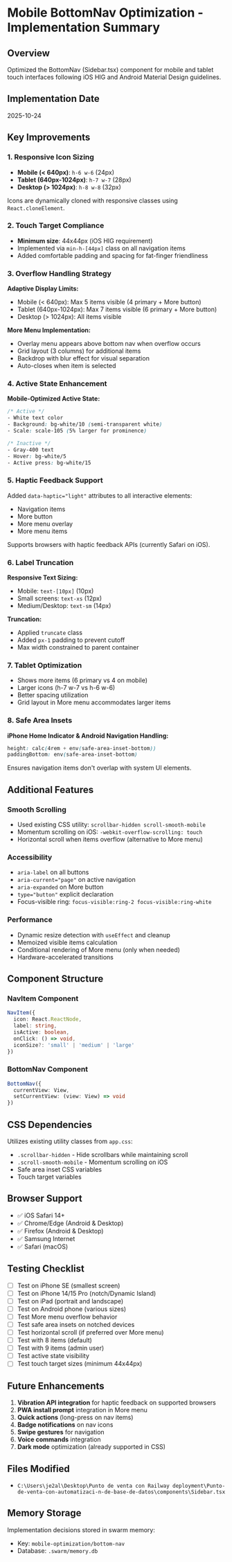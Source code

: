 # Mobile BottomNav Optimization - Implementation Summary

## Overview
Optimized the BottomNav (Sidebar.tsx) component for mobile and tablet touch interfaces following iOS HIG and Android Material Design guidelines.

## Implementation Date
2025-10-24

## Key Improvements

### 1. Responsive Icon Sizing
- **Mobile (< 640px)**: `h-6 w-6` (24px)
- **Tablet (640px-1024px)**: `h-7 w-7` (28px)
- **Desktop (> 1024px)**: `h-8 w-8` (32px)

Icons are dynamically cloned with responsive classes using `React.cloneElement`.

### 2. Touch Target Compliance
- **Minimum size**: 44x44px (iOS HIG requirement)
- Implemented via `min-h-[44px]` class on all navigation items
- Added comfortable padding and spacing for fat-finger friendliness

### 3. Overflow Handling Strategy
**Adaptive Display Limits:**
- Mobile (< 640px): Max 5 items visible (4 primary + More button)
- Tablet (640px-1024px): Max 7 items visible (6 primary + More button)
- Desktop (> 1024px): All items visible

**More Menu Implementation:**
- Overlay menu appears above bottom nav when overflow occurs
- Grid layout (3 columns) for additional items
- Backdrop with blur effect for visual separation
- Auto-closes when item is selected

### 4. Active State Enhancement
**Mobile-Optimized Active State:**
```css
/* Active */
- White text color
- Background: bg-white/10 (semi-transparent white)
- Scale: scale-105 (5% larger for prominence)

/* Inactive */
- Gray-400 text
- Hover: bg-white/5
- Active press: bg-white/15
```

### 5. Haptic Feedback Support
Added `data-haptic="light"` attributes to all interactive elements:
- Navigation items
- More button
- More menu overlay
- More menu items

Supports browsers with haptic feedback APIs (currently Safari on iOS).

### 6. Label Truncation
**Responsive Text Sizing:**
- Mobile: `text-[10px]` (10px)
- Small screens: `text-xs` (12px)
- Medium/Desktop: `text-sm` (14px)

**Truncation:**
- Applied `truncate` class
- Added `px-1` padding to prevent cutoff
- Max width constrained to parent container

### 7. Tablet Optimization
- Shows more items (6 primary vs 4 on mobile)
- Larger icons (h-7 w-7 vs h-6 w-6)
- Better spacing utilization
- Grid layout in More menu accommodates larger items

### 8. Safe Area Insets
**iPhone Home Indicator & Android Navigation Handling:**
```css
height: calc(4rem + env(safe-area-inset-bottom))
paddingBottom: env(safe-area-inset-bottom)
```

Ensures navigation items don't overlap with system UI elements.

## Additional Features

### Smooth Scrolling
- Used existing CSS utility: `scrollbar-hidden scroll-smooth-mobile`
- Momentum scrolling on iOS: `-webkit-overflow-scrolling: touch`
- Horizontal scroll when items overflow (alternative to More menu)

### Accessibility
- `aria-label` on all buttons
- `aria-current="page"` on active navigation
- `aria-expanded` on More button
- `type="button"` explicit declaration
- Focus-visible ring: `focus-visible:ring-2 focus-visible:ring-white`

### Performance
- Dynamic resize detection with `useEffect` and cleanup
- Memoized visible items calculation
- Conditional rendering of More menu (only when needed)
- Hardware-accelerated transitions

## Component Structure

### NavItem Component
```typescript
NavItem({
  icon: React.ReactNode,
  label: string,
  isActive: boolean,
  onClick: () => void,
  iconSize?: 'small' | 'medium' | 'large'
})
```

### BottomNav Component
```typescript
BottomNav({
  currentView: View,
  setCurrentView: (view: View) => void
})
```

## CSS Dependencies
Utilizes existing utility classes from `app.css`:
- `.scrollbar-hidden` - Hide scrollbars while maintaining scroll
- `.scroll-smooth-mobile` - Momentum scrolling on iOS
- Safe area inset CSS variables
- Touch target variables

## Browser Support
- ✅ iOS Safari 14+
- ✅ Chrome/Edge (Android & Desktop)
- ✅ Firefox (Android & Desktop)
- ✅ Samsung Internet
- ✅ Safari (macOS)

## Testing Checklist
- [ ] Test on iPhone SE (smallest screen)
- [ ] Test on iPhone 14/15 Pro (notch/Dynamic Island)
- [ ] Test on iPad (portrait and landscape)
- [ ] Test on Android phone (various sizes)
- [ ] Test More menu overflow behavior
- [ ] Test safe area insets on notched devices
- [ ] Test horizontal scroll (if preferred over More menu)
- [ ] Test with 8 items (default)
- [ ] Test with 9 items (admin user)
- [ ] Test active state visibility
- [ ] Test touch target sizes (minimum 44x44px)

## Future Enhancements
1. **Vibration API integration** for haptic feedback on supported browsers
2. **PWA install prompt** integration in More menu
3. **Quick actions** (long-press on nav items)
4. **Badge notifications** on nav icons
5. **Swipe gestures** for navigation
6. **Voice commands** integration
7. **Dark mode** optimization (already supported in CSS)

## Files Modified
- `C:\Users\je2al\Desktop\Punto de venta con Railway deployment\Punto-de-venta-con-automatizaci-n-de-base-de-datos\components\Sidebar.tsx`

## Memory Storage
Implementation decisions stored in swarm memory:
- Key: `mobile-optimization/bottom-nav`
- Database: `.swarm/memory.db`
